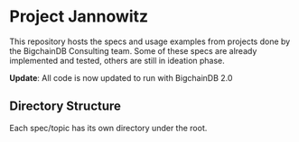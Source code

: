 # Project Jannowitz

This repository hosts the specs and usage examples from projects done by the BigchainDB Consulting team.
Some of these specs are already implemented and tested, others are still in ideation phase.

**Update**: All code is now updated to run with BigchainDB 2.0

## Directory Structure

Each spec/topic has its own directory under the root.
